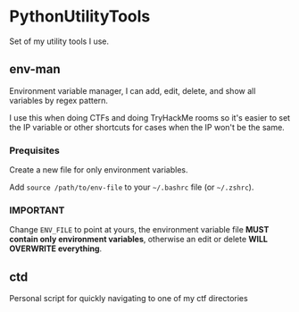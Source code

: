 # PythonUtilityTools

Set of my utility tools I use.

## env-man

Environment variable manager, I can add, edit, delete, and show all variables by regex pattern.

I use this when doing CTFs and doing TryHackMe rooms so it's easier to set the IP variable or other
shortcuts for cases when the IP won't be the same.

### Prequisites

Create a new file for only environment variables.

Add `source /path/to/env-file` to your `~/.bashrc` file (or `~/.zshrc`).

### IMPORTANT

Change `ENV_FILE` to point at yours, the environment variable file **MUST contain only environment variables**,
otherwise an edit or delete **WILL OVERWRITE everything**.

## ctd

Personal script for quickly navigating to one of my ctf directories
